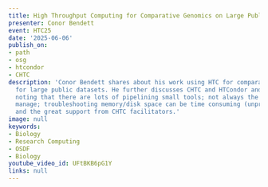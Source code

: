 ```yaml
---
title: High Throughput Computing for Comparative Genomics on Large Public Datasets
presenter: Conor Bendett
event: HTC25
date: '2025-06-06'
publish_on:
- path
- osg
- htcondor
- CHTC
description: 'Conor Bendett shares about his work using HTC for comparative genonimcs
  for large public datasets. He further discusses CHTC and HTCondor and his experience:
  noting that there are lots of pipelining small tools; not always the easiest to
  manage; troubleshooting memory/disk space can be time consuming (unpredictableoutputs)
  and the great support from CHTC facilitators.'
image: null
keywords:
- Biology
- Research Computing
- OSDF
- Biology
youtube_video_id: UFtBKB6pG1Y
links: null
---
```

